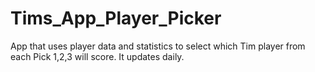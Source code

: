 # Tims_App_Player_Picker
App that uses player data and statistics to select which Tim player from each Pick 1,2,3 will score. It updates daily.
